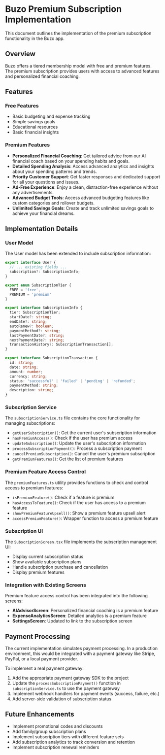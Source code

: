 # Buzo Premium Subscription Implementation

This document outlines the implementation of the premium subscription functionality in the Buzo app.

## Overview

Buzo offers a tiered membership model with free and premium features. The premium subscription provides users with access to advanced features and personalized financial coaching.

## Features

### Free Features
- Basic budgeting and expense tracking
- Simple savings goals
- Educational resources
- Basic financial insights

### Premium Features
- **Personalized Financial Coaching**: Get tailored advice from our AI financial coach based on your spending habits and goals.
- **Detailed Spending Analysis**: Access advanced analytics and insights about your spending patterns and trends.
- **Priority Customer Support**: Get faster responses and dedicated support for all your questions and issues.
- **Ad-Free Experience**: Enjoy a clean, distraction-free experience without any advertisements.
- **Advanced Budget Tools**: Access advanced budgeting features like custom categories and rollover budgets.
- **Unlimited Savings Goals**: Create and track unlimited savings goals to achieve your financial dreams.

## Implementation Details

### User Model

The User model has been extended to include subscription information:

```typescript
export interface User {
  // ... existing fields ...
  subscription?: SubscriptionInfo;
}

export enum SubscriptionTier {
  FREE = 'free',
  PREMIUM = 'premium'
}

export interface SubscriptionInfo {
  tier: SubscriptionTier;
  startDate?: string;
  endDate?: string;
  autoRenew?: boolean;
  paymentMethod?: string;
  lastPaymentDate?: string;
  nextPaymentDate?: string;
  transactionHistory?: SubscriptionTransaction[];
}

export interface SubscriptionTransaction {
  id: string;
  date: string;
  amount: number;
  currency: string;
  status: 'successful' | 'failed' | 'pending' | 'refunded';
  paymentMethod: string;
  description: string;
}
```

### Subscription Service

The `subscriptionService.ts` file contains the core functionality for managing subscriptions:

- `getUserSubscription()`: Get the current user's subscription information
- `hasPremiumAccess()`: Check if the user has premium access
- `updateSubscription()`: Update the user's subscription information
- `processSubscriptionPayment()`: Process a subscription payment
- `cancelPremiumSubscription()`: Cancel the user's premium subscription
- `getPremiumFeatures()`: Get the list of premium features

### Premium Feature Access Control

The `premiumFeatures.ts` utility provides functions to check and control access to premium features:

- `isPremiumFeature()`: Check if a feature is premium
- `hasAccessToFeature()`: Check if the user has access to a premium feature
- `showPremiumFeatureUpsell()`: Show a premium feature upsell alert
- `accessPremiumFeature()`: Wrapper function to access a premium feature

### Subscription UI

The `SubscriptionScreen.tsx` file implements the subscription management UI:

- Display current subscription status
- Show available subscription plans
- Handle subscription purchase and cancellation
- Display premium features

### Integration with Existing Screens

Premium feature access control has been integrated into the following screens:

- **AIAdvisorScreen**: Personalized financial coaching is a premium feature
- **ExpenseAnalyticsScreen**: Detailed analytics is a premium feature
- **SettingsScreen**: Updated to link to the subscription screen

## Payment Processing

The current implementation simulates payment processing. In a production environment, this would be integrated with a payment gateway like Stripe, PayPal, or a local payment provider.

To implement a real payment gateway:

1. Add the appropriate payment gateway SDK to the project
2. Update the `processSubscriptionPayment()` function in `subscriptionService.ts` to use the payment gateway
3. Implement webhook handlers for payment events (success, failure, etc.)
4. Add server-side validation of subscription status

## Future Enhancements

- Implement promotional codes and discounts
- Add family/group subscription plans
- Implement subscription tiers with different feature sets
- Add subscription analytics to track conversion and retention
- Implement subscription renewal reminders 